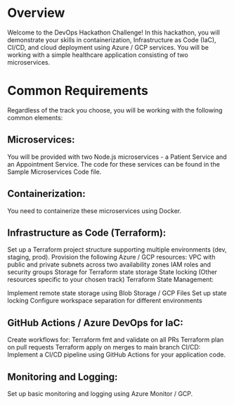 # Overview
Welcome to the DevOps Hackathon Challenge! In this hackathon, you will demonstrate your skills in containerization, Infrastructure as Code (IaC), CI/CD, and cloud deployment using Azure / GCP services. You will be working with a simple healthcare application consisting of two microservices.

# Common Requirements
Regardless of the track you choose, you will be working with the following common elements:

## Microservices: 
You will be provided with two Node.js microservices - a Patient Service and an Appointment Service. The code for these services can be found in the Sample Microservices Code file.

## Containerization: 
You need to containerize these microservices using Docker.

## Infrastructure as Code (Terraform):

Set up a Terraform project structure supporting multiple environments (dev, staging, prod).
Provision the following Azure / GCP resources:
VPC with public and private subnets across two availability zones
IAM roles and security groups
Storage for Terraform state storage
State locking
(Other resources specific to your chosen track)
Terraform State Management:

Implement remote state storage using Blob Storage / GCP Files
Set up state locking
Configure workspace separation for different environments
## GitHub Actions / Azure DevOps for IaC:
Create workflows for:
Terraform fmt and validate on all PRs
Terraform plan on pull requests
Terraform apply on merges to main branch
CI/CD: Implement a CI/CD pipeline using GitHub Actions for your application code.

## Monitoring and Logging: 
Set up basic monitoring and logging using Azure Monitor / GCP.
